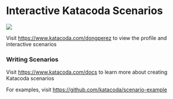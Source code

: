 # Interactive Katacoda Scenarios

[![](http://shields.katacoda.com/katacoda/dongperez/count.svg)](https://www.katacoda.com/dongperez "Get your profile on Katacoda.com")

Visit https://www.katacoda.com/dongperez to view the profile and interactive scenarios

### Writing Scenarios
Visit https://www.katacoda.com/docs to learn more about creating Katacoda scenarios

For examples, visit https://github.com/katacoda/scenario-example
